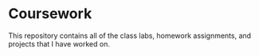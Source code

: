 # Coursework

This repository contains all of the class labs, homework assignments, and projects that I have worked on.
